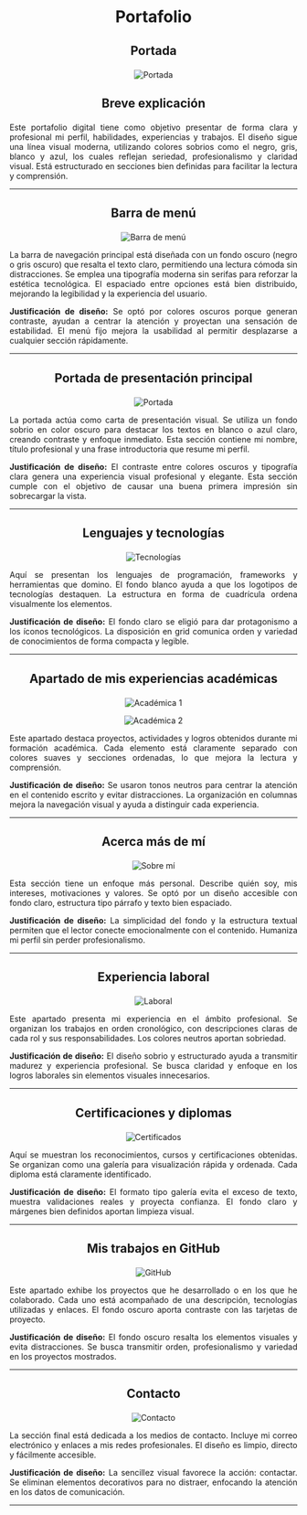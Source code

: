 # <p align="center">Portafolio</p>

## <p align="center">Portada</p>

<p align="center">
  <img src="https://github.com/user-attachments/assets/7a1e7243-ee8a-4318-86b5-6af9b7779048" alt="Portada" />
</p>


## <p align="center">Breve explicación</p>

<p align="justify">
Este portafolio digital tiene como objetivo presentar de forma clara y profesional mi perfil, habilidades, experiencias y trabajos. El diseño sigue una línea visual moderna, utilizando colores sobrios como el negro, gris, blanco y azul, los cuales reflejan seriedad, profesionalismo y claridad visual. Está estructurado en secciones bien definidas para facilitar la lectura y comprensión.
</p>

---

## <p align="center">Barra de menú</p>

<p align="center">
  <img src="https://github.com/user-attachments/assets/54de3f11-a9c6-4fd0-9d17-9218f0eed95e" alt="Barra de menú" />
</p>

<p align="justify">
La barra de navegación principal está diseñada con un fondo oscuro (negro o gris oscuro) que resalta el texto claro, permitiendo una lectura cómoda sin distracciones. Se emplea una tipografía moderna sin serifas para reforzar la estética tecnológica. El espaciado entre opciones está bien distribuido, mejorando la legibilidad y la experiencia del usuario.
</p>

<p align="justify">
<strong>Justificación de diseño:</strong> Se optó por colores oscuros porque generan contraste, ayudan a centrar la atención y proyectan una sensación de estabilidad. El menú fijo mejora la usabilidad al permitir desplazarse a cualquier sección rápidamente.
</p>

---

## <p align="center">Portada de presentación principal</p>

<p align="center">
  <img src="https://github.com/user-attachments/assets/70523689-b121-4081-8cec-a522c84d4bdf" alt="Portada" />
</p>

<p align="justify">
La portada actúa como carta de presentación visual. Se utiliza un fondo sobrio en color oscuro para destacar los textos en blanco o azul claro, creando contraste y enfoque inmediato. Esta sección contiene mi nombre, título profesional y una frase introductoria que resume mi perfil.
</p>

<p align="justify">
<strong>Justificación de diseño:</strong> El contraste entre colores oscuros y tipografía clara genera una experiencia visual profesional y elegante. Esta sección cumple con el objetivo de causar una buena primera impresión sin sobrecargar la vista.
</p>

---

## <p align="center">Lenguajes y tecnologías</p>

<p align="center">
  <img src="https://github.com/user-attachments/assets/9f5b1b2a-e141-401a-9b01-706af96cb972" alt="Tecnologías" />
</p>

<p align="justify">
Aquí se presentan los lenguajes de programación, frameworks y herramientas que domino. El fondo blanco ayuda a que los logotipos de tecnologías destaquen. La estructura en forma de cuadrícula ordena visualmente los elementos.
</p>

<p align="justify">
<strong>Justificación de diseño:</strong> El fondo claro se eligió para dar protagonismo a los íconos tecnológicos. La disposición en grid comunica orden y variedad de conocimientos de forma compacta y legible.
</p>

---

## <p align="center">Apartado de mis experiencias académicas</p>

<p align="center">
  <img src="https://github.com/user-attachments/assets/27db8138-82e6-4681-a5b2-277be17e1128" alt="Académica 1" />
</p>

<p align="center">
  <img src="https://github.com/user-attachments/assets/9bbc4204-a8ac-48e9-8449-fe17448f2350" alt="Académica 2" />
</p>

<p align="justify">
Este apartado destaca proyectos, actividades y logros obtenidos durante mi formación académica. Cada elemento está claramente separado con colores suaves y secciones ordenadas, lo que mejora la lectura y comprensión.
</p>

<p align="justify">
<strong>Justificación de diseño:</strong> Se usaron tonos neutros para centrar la atención en el contenido escrito y evitar distracciones. La organización en columnas mejora la navegación visual y ayuda a distinguir cada experiencia.
</p>

---

## <p align="center">Acerca más de mí</p>

<p align="center">
  <img src="https://github.com/user-attachments/assets/36f4d7fd-04b5-4d70-9c34-c8510e02162a" alt="Sobre mí" />
</p>

<p align="justify">
Esta sección tiene un enfoque más personal. Describe quién soy, mis intereses, motivaciones y valores. Se optó por un diseño accesible con fondo claro, estructura tipo párrafo y texto bien espaciado.
</p>

<p align="justify">
<strong>Justificación de diseño:</strong> La simplicidad del fondo y la estructura textual permiten que el lector conecte emocionalmente con el contenido. Humaniza mi perfil sin perder profesionalismo.
</p>

---

## <p align="center">Experiencia laboral</p>

<p align="center">
  <img src="https://github.com/user-attachments/assets/600ee27a-e258-4ae1-97f3-f4a168e44a04" alt="Laboral" />
</p>

<p align="justify">
Este apartado presenta mi experiencia en el ámbito profesional. Se organizan los trabajos en orden cronológico, con descripciones claras de cada rol y sus responsabilidades. Los colores neutros aportan sobriedad.
</p>

<p align="justify">
<strong>Justificación de diseño:</strong> El diseño sobrio y estructurado ayuda a transmitir madurez y experiencia profesional. Se busca claridad y enfoque en los logros laborales sin elementos visuales innecesarios.
</p>

---

## <p align="center">Certificaciones y diplomas</p>

<p align="center">
  <img src="https://github.com/user-attachments/assets/6cb53776-cfa6-439b-9f17-f894b19ee4cf" alt="Certificados" />
</p>

<p align="justify">
Aquí se muestran los reconocimientos, cursos y certificaciones obtenidas. Se organizan como una galería para visualización rápida y ordenada. Cada diploma está claramente identificado.
</p>

<p align="justify">
<strong>Justificación de diseño:</strong> El formato tipo galería evita el exceso de texto, muestra validaciones reales y proyecta confianza. El fondo claro y márgenes bien definidos aportan limpieza visual.
</p>

---

## <p align="center">Mis trabajos en GitHub</p>

<p align="center">
  <img src="https://github.com/user-attachments/assets/4be1db37-f84b-46c1-9041-1e80a9d96267" alt="GitHub" />
</p>

<p align="justify">
Este apartado exhibe los proyectos que he desarrollado o en los que he colaborado. Cada uno está acompañado de una descripción, tecnologías utilizadas y enlaces. El fondo oscuro aporta contraste con las tarjetas de proyecto.
</p>

<p align="justify">
<strong>Justificación de diseño:</strong> El fondo oscuro resalta los elementos visuales y evita distracciones. Se busca transmitir orden, profesionalismo y variedad en los proyectos mostrados.
</p>

---

## <p align="center">Contacto</p>

<p align="center">
  <img src="https://github.com/user-attachments/assets/8adc80c8-02b6-4d54-a5ff-1e624e48b51a" alt="Contacto" />
</p>

<p align="justify">
La sección final está dedicada a los medios de contacto. Incluye mi correo electrónico y enlaces a mis redes profesionales. El diseño es limpio, directo y fácilmente accesible.
</p>

<p align="justify">
<strong>Justificación de diseño:</strong> La sencillez visual favorece la acción: contactar. Se eliminan elementos decorativos para no distraer, enfocando la atención en los datos de comunicación.
</p>

---
